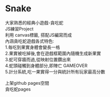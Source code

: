 # Snake
大家熟悉的經典小遊戲-貪吃蛇<br/>
JS練習Project<br/>
利用 canvas標籤, 搭配JS編寫而成<br/>
內涵貪吃蛇遊戲各式特色:<br/>
1.毎吃到果實身體會變長一格<br/>
2.果實被吃掉後,會在遊戲框範圍內隨機生成新果實<br/>
3.蛇可穿牆而過,從映射位置鑽出來<br/>
4.蛇頭碰觸到身體部分,即陣亡 GAMEOVER<br/>
5.計分系統,吃一果實得一分與統計所有玩家最高分數<br/>
<br/>
上架github pages空間<br/>
<a herf="https://qcmytm.github.io/Snake/">貪吃蛇pages</a>
